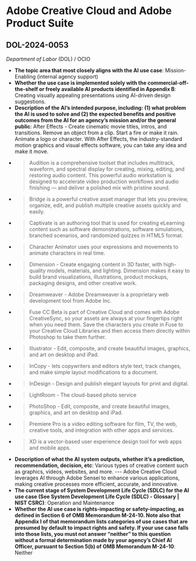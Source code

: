 # Adobe Creative Cloud and Adobe Product Suite
## DOL-2024-0053
_Department of Labor_ (DOL) / OCIO


+ **The topic area that most closely aligns with the AI use case**: Mission-Enabling (internal agency support)
+ **Whether the use case is implemented solely with the commercial-off-the-shelf or freely available AI products identified in Appendix B**: Creating visually appealing presentations using AI-driven design suggestions.
+ **Description of the AI’s intended purpose, including: (1) what problem the AI is used to solve and (2) the expected benefits and positive outcomes from the AI for an agency’s mission and/or the general public**: After Effects - Create cinematic movie titles, intros, and transitions. Remove an object from a clip. Start a fire or make it rain. Animate a logo or character. With After Effects, the industry-standard motion graphics and visual effects software, you can take any idea and make it move.

- > Audition is a comprehensive toolset that includes multitrack, waveform, and spectral display for creating, mixing, editing, and restoring audio content. This powerful audio workstation is designed to accelerate video production workflows and audio finishing — and deliver a polished mix with pristine sound.

- > Bridge is a powerful creative asset manager that lets you preview, organize, edit, and publish multiple creative assets quickly and easily.

- > Captivate is an authoring tool that is used for creating eLearning content such as software demonstrations, software simulations, branched scenarios, and randomized quizzes in HTML5 format.

- > Character Animator uses your expressions and movements to animate characters in real time.

- > Dimension - Create engaging content in 3D faster, with high-quality models, materials, and lighting. Dimension makes it easy to build brand visualizations, illustrations, product mockups, packaging designs, and other creative work.

- >Dreamweaver - Adobe Dreamweaver is a proprietary web development tool from Adobe Inc.

- >  Fuse CC Beta is part of Creative Cloud and comes with Adobe CreativeSync, so your assets are always at your fingertips right when you need them. Save the characters you create in Fuse to your Creative Cloud Libraries and then access them directly within Photoshop to take them further.

- > Illustrator - Edit, composite, and create beautiful images, graphics, and art on desktop and iPad.

- > InCopy - lets copywriters and editors style text, track changes, and make simple layout modifications to a document.

- > InDesign - Design and publish elegant layouts for print and digital.

- > LightRoom - The cloud-based photo service

- > PhotoShop - Edit, composite, and create beautiful images, graphics, and art on desktop and iPad.

- > Premiere Pro is a video editing software for film, TV, the web, creative tools, and integration with other apps and services.

- > XD is a vector-based user experience design tool for web apps and mobile apps.
+ **Description of what the AI system outputs, whether it’s a prediction, recommendation, decision, etc**: Various types of creative content such as graphics, videos, websites, and more. --- Adobe Creative Cloud leverages AI through Adobe Sensei to enhance various applications, making creative processes more efficient, accurate, and innovative.
+ **The current stage of System Development Life Cycle (SDLC) for the AI use case (See System Development Life Cycle (SDLC) - Glossary | NIST CSRC)**: Operation and Maintenance
+ **Whether the AI use case is rights-impacting or safety-impacting, as defined in Section 6 of OMB Memorandum M-24-10. Note also that Appendix I of that memorandum lists categories of use cases that are presumed by default to impact rights and safety. If your use case falls into those lists, you must not answer “neither” to this question without a formal determination made by your agency’s Chief AI Officer, pursuant to Section 5(b) of OMB Memorandum M-24-10**: Neither
